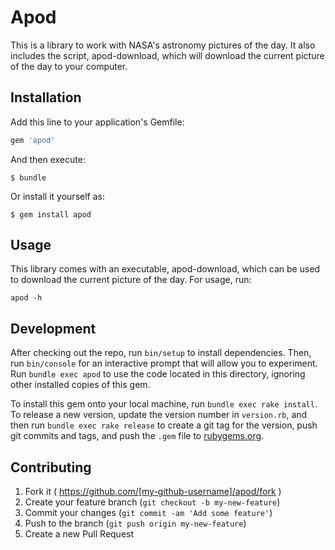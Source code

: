 # Apod

This is a library to work with NASA's astronomy pictures of the day.
It also includes the script, apod-download, which will download the
current picture of the day to your computer.

## Installation

Add this line to your application's Gemfile:

```ruby
gem 'apod'
```

And then execute:

    $ bundle

Or install it yourself as:

    $ gem install apod

## Usage

This library comes with an executable, apod-download, which can be used
to download the current picture of the day.  For usage, run:

```apod -h```

## Development

After checking out the repo, run `bin/setup` to install dependencies. Then, run `bin/console` for an interactive prompt that will allow you to experiment. Run `bundle exec apod` to use the code located in this directory, ignoring other installed copies of this gem.

To install this gem onto your local machine, run `bundle exec rake install`. To release a new version, update the version number in `version.rb`, and then run `bundle exec rake release` to create a git tag for the version, push git commits and tags, and push the `.gem` file to [rubygems.org](https://rubygems.org).

## Contributing

1. Fork it ( https://github.com/[my-github-username]/apod/fork )
2. Create your feature branch (`git checkout -b my-new-feature`)
3. Commit your changes (`git commit -am 'Add some feature'`)
4. Push to the branch (`git push origin my-new-feature`)
5. Create a new Pull Request
